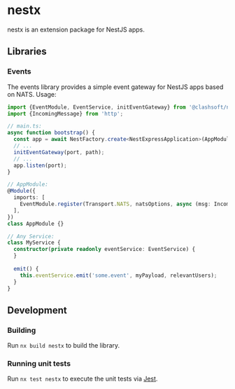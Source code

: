 # nestx

nestx is an extension package for NestJS apps.

## Libraries

### Events

The events library provides a simple event gateway for NestJS apps based on NATS.
Usage:

```ts
import {EventModule, EventService, initEventGateway} from '@clashsoft/nestx';
import {IncomingMessage} from 'http';

// main.ts:
async function bootstrap() {
  const app = await NestFactory.create<NestExpressApplication>(AppModule);
  // ...
  initEventGateway(port, path);
  // ...
  app.listen(port);
}

// AppModule:
@Module({
  imports: [
    EventModule.register(Transport.NATS, natsOptions, async (msg: IncomingMessage) => userIdFromRequest(msg)),
  ],
})
class AppModule {}

// Any Service:
class MyService {
  constructor(private readonly eventService: EventService) {
  }
  
  emit() {
    this.eventService.emit('some.event', myPayload, relevantUsers);
  }
}
```

## Development

### Building

Run `nx build nestx` to build the library.

### Running unit tests

Run `nx test nestx` to execute the unit tests via [Jest](https://jestjs.io).
